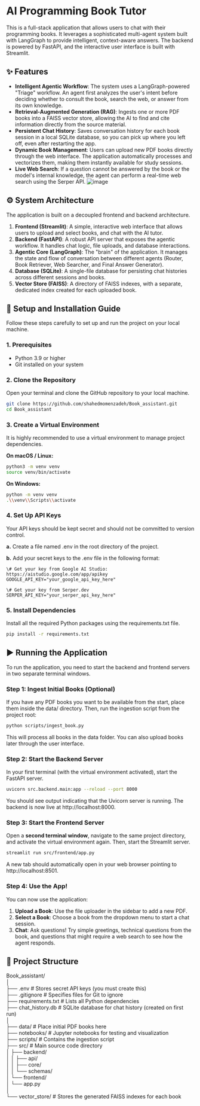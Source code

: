 # **AI Programming Book Tutor**

This is a full-stack application that allows users to chat with their programming books. It leverages a sophisticated multi-agent system built with LangGraph to provide intelligent, context-aware answers. The backend is powered by FastAPI, and the interactive user interface is built with Streamlit.

## **✨ Features**

* **Intelligent Agentic Workflow**: The system uses a LangGraph-powered "Triage" workflow. An agent first analyzes the user's intent before deciding whether to consult the book, search the web, or answer from its own knowledge.  
* **Retrieval-Augmented Generation (RAG)**: Ingests one or more PDF books into a FAISS vector store, allowing the AI to find and cite information directly from the source material.  
* **Persistent Chat History**: Saves conversation history for each book session in a local SQLite database, so you can pick up where you left off, even after restarting the app.  
* **Dynamic Book Management**: Users can upload new PDF books directly through the web interface. The application automatically processes and vectorizes them, making them instantly available for study sessions.  
* **Live Web Search**: If a question cannot be answered by the book or the model's internal knowledge, the agent can perform a real-time web search using the Serper API.
![image](https://github.com/user-attachments/assets/e6dd5766-1147-40c1-8416-2def7dbe3c1e)

## **⚙️ System Architecture**

The application is built on a decoupled frontend and backend architecture.

1. **Frontend (Streamlit)**: A simple, interactive web interface that allows users to upload and select books, and chat with the AI tutor.  
2. **Backend (FastAPI)**: A robust API server that exposes the agentic workflow. It handles chat logic, file uploads, and database interactions.  
3. **Agentic Core (LangGraph)**: The "brain" of the application. It manages the state and flow of conversation between different agents (Router, Book Retriever, Web Searcher, and Final Answer Generator).  
4. **Database (SQLite)**: A single-file database for persisting chat histories across different sessions and books.  
5. **Vector Store (FAISS)**: A directory of FAISS indexes, with a separate, dedicated index created for each uploaded book.

## **🚀 Setup and Installation Guide**

Follow these steps carefully to set up and run the project on your local machine.

### **1\. Prerequisites**

* Python 3.9 or higher  
* Git installed on your system

### **2\. Clone the Repository**

Open your terminal and clone the GitHub repository to your local machine.

```bash
git clone https://github.com/shahedmomenzadeh/Book_assistant.git  
cd Book_assistant
```

### **3\. Create a Virtual Environment**

It is highly recommended to use a virtual environment to manage project dependencies.

**On macOS / Linux:**
```bash
python3 -m venv venv  
source venv/bin/activate
```
**On Windows:**
```bash
python -m venv venv  
.\\venv\\Scripts\\activate
```

### **4\. Set Up API Keys**

Your API keys should be kept secret and should not be committed to version control.

**a.** Create a file named .env in the root directory of the project.

**b.** Add your secret keys to the .env file in the following format:
```
\# Get your key from Google AI Studio: https://aistudio.google.com/app/apikey  
GOOGLE_API_KEY="your_google_api_key_here"

\# Get your key from Serper.dev  
SERPER_API_KEY="your_serper_api_key_here"
```

### **5\. Install Dependencies**

Install all the required Python packages using the requirements.txt file.
```bash
pip install -r requirements.txt
```

## **▶️ Running the Application**

To run the application, you need to start the backend and frontend servers in two separate terminal windows.

### **Step 1: Ingest Initial Books (Optional)**

If you have any PDF books you want to be available from the start, place them inside the data/ directory. Then, run the ingestion script from the project root:
```bash
python scripts/ingest_book.py
```

This will process all books in the data folder. You can also upload books later through the user interface.

### **Step 2: Start the Backend Server**

In your first terminal (with the virtual environment activated), start the FastAPI server.
```bash
uvicorn src.backend.main:app --reload --port 8000
```

You should see output indicating that the Uvicorn server is running. The backend is now live at http://localhost:8000.

### **Step 3: Start the Frontend Server**

Open a **second terminal window**, navigate to the same project directory, and activate the virtual environment again. Then, start the Streamlit server.
```bash
streamlit run src/frontend/app.py
```

A new tab should automatically open in your web browser pointing to http://localhost:8501.

### **Step 4: Use the App\!**

You can now use the application:

1. **Upload a Book**: Use the file uploader in the sidebar to add a new PDF.  
2. **Select a Book**: Choose a book from the dropdown menu to start a chat session.  
3. **Chat**: Ask questions\! Try simple greetings, technical questions from the book, and questions that might require a web search to see how the agent responds.

## **📂 Project Structure**

Book_assistant/  
│  
├── .env                  \# Stores secret API keys (you must create this)  
├── .gitignore            \# Specifies files for Git to ignore  
├── requirements.txt      \# Lists all Python dependencies  
├── chat\_history.db       \# SQLite database for chat history (created on first run)  
│  
├── data/                 \# Place initial PDF books here  
├── notebooks/            \# Jupyter notebooks for testing and visualization  
├── scripts/              \# Contains the ingestion script  
├── src/                  \# Main source code directory  
│   ├── backend/  
│   │   ├── api/  
│   │   ├── core/  
│   │   └── schemas/  
│   └── frontend/  
│       └── app.py  
│  
└── vector\_store/         \# Stores the generated FAISS indexes for each book  
